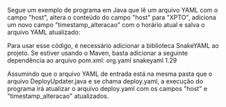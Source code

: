 Segue um exemplo de programa em Java que lê um arquivo YAML com o campo "host", altera o conteúdo do campo "host" para "XPTO", adiciona um novo campo "timestamp_alteracao" com o horário atual e salva o arquivo YAML atualizado:

Para usar esse código, é necessário adicionar a biblioteca SnakeYAML ao projeto. Se estiver usando o Maven, basta adicionar a seguinte dependência ao arquivo pom.xml:
<dependency>
    <groupId>org.yaml</groupId>
    <artifactId>snakeyaml</artifactId>
    <version>1.29</version>
</dependency>

Assumindo que o arquivo YAML de entrada está na mesma pasta que o arquivo DeployUpdater.java e se chama deploy.yaml, a execução do programa irá atualizar o arquivo deploy.yaml com os campos "host" e "timestamp_alteracao" atualizados.
